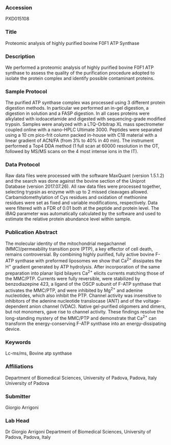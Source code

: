 ### Accession
PXD015108

### Title
Proteomic analysis of highly purified bovine  F0F1 ATP Synthase

### Description
We performed a proteomic analysis of highly purified bovine F0F1 ATP synthase to assess the quality of the purification procedure adopted to isolate the protein complex and identify possible contaminant proteins.

### Sample Protocol
The purified ATP synthase complex was processed using 3 different protein digestion methods. In particular we performed an in-gel digestion, a digestion in solution and a FASP digestion. In all cases proteins were alkylated with iodoacetamide and digested with sequencing-grade modified trypsin. Samples were analyzed with a LTQ-Orbitrap XL mass spectrometer coupled online with a nano-HPLC Ultimate 3000. Peptides were separated using a 10 cm pico-frit column packed in-house with C18 material with a linear gradient of ACN/FA (from 3% to 40% in 40 min). The instrument performed a Top4 DDA method (1 full scan at 60000 resolution in the OT, followed by MS/MS scans on the 4 most intense ions in the IT).

### Data Protocol
Raw data files were processed with the software MaxQuant (version 1.5.1.2) and the search was done against the bovine section of the Uniprot Database (version 2017.07.26). All raw data files were processed together, selecting trypsin as enzyme with up to 2 missed cleavages allowed. Carbamidomethylation of Cys residues and oxidation of methionine residues were set as fixed and variable modifications, respectively.  Data were filtered with a FDR of 0.01 both at the peptide and protein level. The iBAQ parameter was automatically calculated by the software and used to estimate the relative protein abundance level within sample.

### Publication Abstract
The molecular identity of the mitochondrial megachannel (MMC)/permeability transition pore (PTP), a key effector of cell death, remains controversial. By combining highly purified, fully active bovine F-ATP synthase with preformed liposomes we show that Ca<sup>2+</sup> dissipates the H<sup>+</sup> gradient generated by ATP hydrolysis. After incorporation of the same preparation into planar lipid bilayers Ca<sup>2+</sup> elicits currents matching those of the MMC/PTP. Currents were fully reversible, were stabilized by benzodiazepine 423, a ligand of the OSCP subunit of F-ATP synthase that activates the MMC/PTP, and were inhibited by Mg<sup>2+</sup> and adenine nucleotides, which also inhibit the PTP. Channel activity was insensitive to inhibitors of the adenine nucleotide translocase (ANT) and of the voltage-dependent anion channel (VDAC). Native gel-purified oligomers and dimers, but not monomers, gave rise to channel activity. These findings resolve the long-standing mystery of the MMC/PTP and demonstrate that Ca<sup>2+</sup> can transform the energy-conserving F-ATP synthase into an energy-dissipating device.

### Keywords
Lc-ms/ms, Bovine atp synthase

### Affiliations
Department of Biomedical Sciences, University of Padova, Padova, Italy
University of Padova

### Submitter
Giorgio  Arrigoni

### Lab Head
Dr Giorgio Arrigoni
Department of Biomedical Sciences, University of Padova, Padova, Italy


